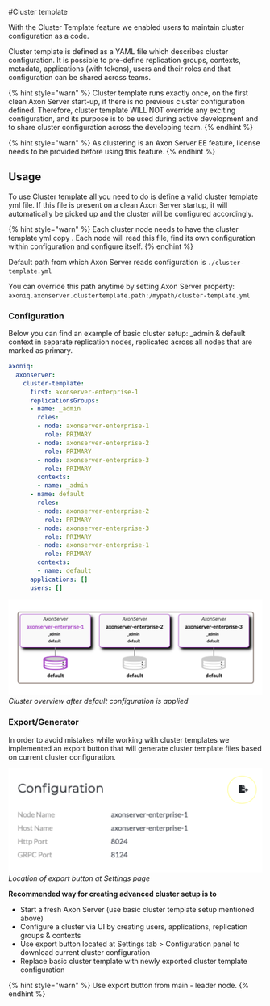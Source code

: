 #Cluster template

With the Cluster Template feature we enabled users to maintain cluster configuration as a code.

Cluster template is defined as a YAML file which describes cluster configuration. It is possible to pre-define replication groups, contexts, metadata, applications (with tokens), users and their roles and that configuration can be shared across teams.

{% hint style="warn" %}
Cluster template runs exactly once, on the first clean Axon Server start-up, if there is no previous cluster configuration defined. Therefore, cluster template WILL NOT override any exciting configuration, and its purpose is to be used during active development and to share cluster configuration across the developing team.
{% endhint %}

{% hint style="warn" %}
As clustering is an Axon Server EE feature, license needs to be provided before using this feature.
{% endhint %}


## Usage

To use Cluster template all you need to do is define a valid cluster template yml file. If this file is present on a clean Axon Server startup, it will automatically be picked up and the cluster will be configured accordingly.

{% hint style="warn" %}
Each cluster node needs to have the cluster template yml copy . Each node will read this file, find its own configuration within configuration and configure itself.
{% endhint %}

Default path from which Axon Server reads configuration is `./cluster-template.yml`

You can override this path anytime by setting Axon Server property: 
`axoniq.axonserver.clustertemplate.path:/mypath/cluster-template.yml`

### Configuration

Below you can find an example of basic cluster setup: _admin & default context in separate replication nodes, replicated across all nodes that are marked as primary.

```yaml
axoniq:
  axonserver:
    cluster-template:
      first: axonserver-enterprise-1
      replicationsGroups:
      - name: _admin
        roles:
        - node: axonserver-enterprise-1
          role: PRIMARY
        - node: axonserver-enterprise-2
          role: PRIMARY
        - node: axonserver-enterprise-3
          role: PRIMARY
        contexts:
        - name: _admin
      - name: default
        roles:
        - node: axonserver-enterprise-2
          role: PRIMARY
        - node: axonserver-enterprise-3
          role: PRIMARY
        - node: axonserver-enterprise-1
          role: PRIMARY
        contexts:
        - name: default
      applications: []
      users: []
```

![Cluster overview after default configuration is applied](/.gitbook/assets/cluster-template-default-configuration.png)
_Cluster overview after default configuration is applied_

### Export/Generator

In order to avoid mistakes while working with cluster templates we implemented an export button that will generate cluster template files based on current cluster configuration. 

![Cluster Template export button location](/.gitbook/assets/cluster-template-export-button.png)
_Location of export button at Settings page_

**Recommended way for creating advanced cluster setup is to**

* Start a fresh Axon Server (use basic cluster template setup mentioned above)
* Configure a cluster via UI by creating users, applications, replication groups & contexts
* Use export button located at Settings tab > Configuration panel  to download current cluster configuration
* Replace basic cluster template with newly exported cluster template configuration


{% hint style="warn" %}
Use export button from main - leader node.
{% endhint %}

